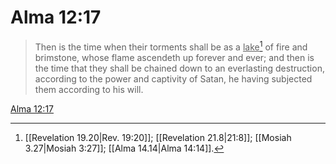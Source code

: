 # Alma 12:17

> Then is the time when their torments shall be as a <u>lake</u>[^a] of fire and brimstone, whose flame ascendeth up forever and ever; and then is the time that they shall be chained down to an everlasting destruction, according to the power and captivity of Satan, he having subjected them according to his will.

[Alma 12:17](https://www.churchofjesuschrist.org/study/scriptures/bofm/alma/12?lang=eng&id=p17#p17)


[^a]: [[Revelation 19.20|Rev. 19:20]]; [[Revelation 21.8|21:8]]; [[Mosiah 3.27|Mosiah 3:27]]; [[Alma 14.14|Alma 14:14]].  
